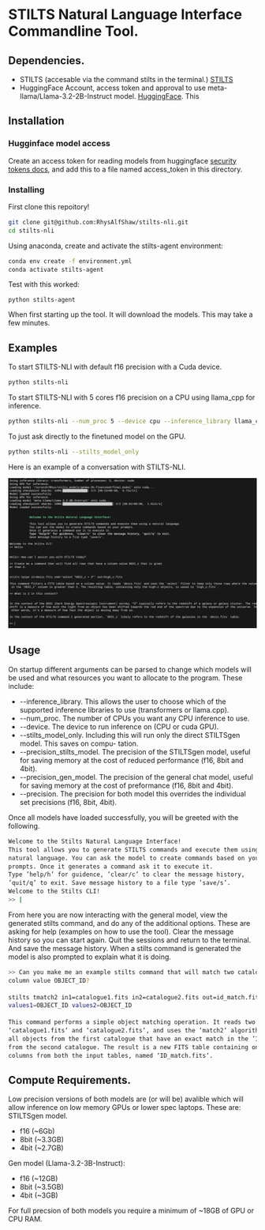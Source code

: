 # STILTS Natural Language Interface Commandline Tool.

## Dependencies.
- STILTS (accesable via the command stilts in the terminal.) [STILTS](https://www.star.bris.ac.uk/~mbt/stilts/ "https://www.star.bris.ac.uk/~mbt/stilts/")
- HuggingFace Account, access token and approval to use meta-llama/Llama-3.2-2B-Instruct model. [HuggingFace](https://huggingface.co/meta-llama/Llama-3.2-3B-Instruct "https://huggingface.co/meta-llama/Llama-3.2-3B-Instruct"). This 

## Installation

### Hugginface model access

Create an access token for reading models from huggingface [security tokens docs](https://huggingface.co/docs/hub/security-tokens "https://huggingface.co/docs/hub/security-tokens"), and add this to a file named access_token in this directory.

### Installing

First clone this repoitory!

```bash
git clone git@github.com:RhysAlfShaw/stilts-nli.git
cd stilts-nli
```

Using anaconda, create and activate the stilts-agent environment:

```bash
conda env create -f environment.yml
conda activate stilts-agent
```

Test with this worked:

```
python stilts-agent
```

When first starting up the tool. It will download the models. This may take a few minutes.

## Examples

To start STILTS-NLI with default f16 precision with a Cuda device.

```bash
python stilts-nli
```

To start STILTS-NLI with 5 cores f16 precision on a CPU using llama_cpp for inference.

```bash
python stilts-nli --num_proc 5 --device cpu --inference_library llama_cpp
```

To just ask directly to the finetuned model on the GPU.

```bash
python stilts-nli --stilts_model_only 
```

Here is an example of a conversation with STILTS-NLI.

![STILTS-NLI Example](docs/example.png "STILTS-NLI Example")

## Usage

On startup different arguments can be parsed to change which models will be used and what resources you
want to allocate to the program. These include:

* --inference_library. This allows the user to choose which of the supported inference libraries to use
(transformers or llama.cpp).
* --num_proc. The number of CPUs you want any CPU inference to use.
* --device. The device to run inference on (CPU or cuda GPU).
* --stilts_model_only. Including this will run only the direct STILTSgen model. This saves on compu-
tation.
* --precision_stilts_model. The precision of the STILTSgen model, useful for saving memory at the
cost of reduced performance (f16, 8bit and 4bit).
* --precision_gen_model. The precision of the general chat model, useful for saving memory at the cost
of preformance (f16, 8bit and 4bit).
* --precision. The precision for both model this overrides the individual set precisions (f16, 8bit, 4bit).


Once all models have loaded successfully, you will be greeted with the following.
```bash
Welcome to the Stilts Natural Language Interface!
This tool allows you to generate STILTS commands and execute them using a
natural language. You can ask the model to create commands based on your
prompts. Once it generates a command ask it to execute it.
Type ’help/h’ for guidence, ’clear/c’ to clear the message history,
’quit/q’ to exit. Save message history to a file type ’save/s’.
Welcome to the Stilts CLI!
>> |
```

From here you are now interacting with the general model, view the generated stilts command, and do any of
the additional options. These are asking for help (examples on how to use the tool). Clear the message history
so you can start again. Quit the sessions and return to the terminal. And save the message history.
When a stilts command is generated the model is also prompted to explain what it is doing.

```bash
>> Can you make me an example stilts command that will match two catalogues based on the
column value OBJECT_ID?

stilts tmatch2 in1=catalogue1.fits in2=catalogue2.fits out=id_match.fits matcher=exact
values1=OBJECT_ID values2=OBJECT_ID

This command performs a simple object matching operation. It reads two FITS tables,
‘catalogue1.fits‘ and ‘catalogue2.fits‘, and uses the ‘match2‘ algorithm to find
all objects from the first catalogue that have an exact match in the ’ID’ column
from the second catalogue. The result is a new FITS table containing only the ID
columns from both the input tables, named ‘ID_match.fits‘.
```

## Compute Requirements.

Low precision versions of both models are (or will be) avalible which will allow inference on low memory GPUs or lower spec laptops. These are:
STILTSgen model.
- f16 (~6Gb)
- 8bit (~3.3GB)
- 4bit (~2.7GB)

Gen model (Llama-3.2-3B-Instruct):
- f16 (~12GB)
- 8bit (~3.5GB)
- 4bit (~3GB)

For full precsion of both models you require a minimum of ~18GB of GPU or CPU RAM.